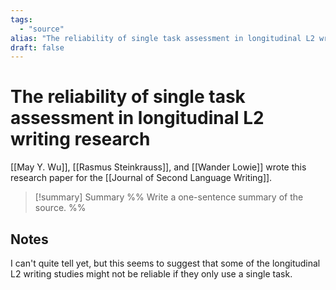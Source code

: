 ```yaml
---
tags:
  - "source"
alias: "The reliability of single task assessment in longitudinal L2 writing research"
draft: false
---
```

# The reliability of single task assessment in longitudinal L2 writing research
[[May Y. Wu]], [[Rasmus Steinkrauss]], and [[Wander Lowie]] wrote this research paper for the [[Journal of Second Language Writing]].

> [!summary] Summary
> %% Write a one-sentence summary of the source. %%

## Notes
I can't quite tell yet, but this seems to suggest that some of the longitudinal L2 writing studies might not be reliable if they only use a single task.  